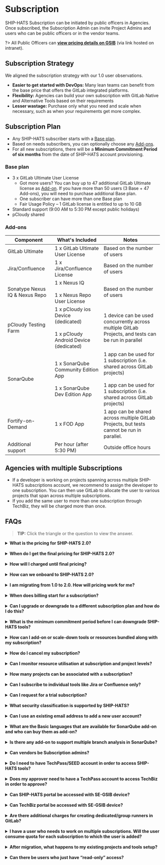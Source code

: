 # Subscription

SHIP-HATS Subscription can be initiated by public officers in Agencies. Once subscribed, the Subscription Admin can invite Project Admins and users who can be public officers or in the vendor teams. 

?> All Public Officers can [**view pricing details on GSIB**](https://go.gov.sg/sh2indicative) (via link hosted on intranet).

<!--
> Subscription Admin (SA) can [log in to the TechBiz portal](https://docs.developer.tech.gov.sg/docs/techbiz-documentation/) to view pricing details.
-->

## Subscription Strategy

We aligned the subscription strategy with our 1.0 user observations.

- **Easier to get started with DevOps:** Many lean teams can benefit from the base price that offers the GitLab integrated platforms. 
- **Flexibility:** Agencies can build your own subscription with GitLab Native and Alternative Tools based on their requirements
- **Lesser wastage:** Purchase only what you need and scale when necessary, such as when your requirements get more complex.

## Subscription Plan

- Any SHIP-HATS subscriber starts with a [Base plan](#base-plan). 
- Based on needs subscribers, you can optionally choose any [Add-ons](#add-ons).
- For all new subscriptions, there will be a **Minimum Commitment Period of six months** from the date of SHIP-HATS account provisioning. 


### Base plan



- 3 x GitLab Ultimate User License 
  - Got more users? You can buy up to  47 additional GitLab Ultimate license as [Add-on](#add-ons). If you have more than 50 users (3 Base + 47 Add-ons), you will need to purchase additional Base plan. 
  - One subscriber can have more than one Base plan
  - Fair Usage Policy – 1 GitLab license is entitled to up to 10 GB
- Standard support (9:00 AM to 5:30 PM except public holidays)
- pCloudy shared


### Add-ons

|Component|What's Included|Notes|
|---|---|---|
GitLab Ultimate|1 x GitLab Ultimate User License|Based on the number of users
Jira/Confluence|1 x Jira/Confluence License|Based on the number of users
Sonatype Nexus IQ & Nexus Repo|1 x Nexus IQ <br><br>1 x Nexus Repo User License|Based on the number of users
pCloudy Testing Farm|1 x pCloudy ios Device (dedicated)<br><br> 1 x pCloudy Android Device (dedicated)|1 device can be used concurrently across multiple GitLab Projects, and tests can be run in parallel
SonarQube|1 x SonarQube Community Edition App<br><br>1 x SonarQube Dev Edition App|1 app can be used for 1 subscription (i.e. shared across GitLab projects)<br><br>1 app can be used for 1 subscription (i.e. shared across GitLab projects)
Fortify-on-Demand|1 x FOD App|1 app can be shared across multiple GitLab Projects, but tests cannot be run in parallel.
Additional support|Per hour (after 5:30 PM)|Outside office hours|


## Agencies with multiple Subscriptions

- If a developer is working on projects spanning across multiple SHIP-HATS subscriptions account, we recommend to assign the developer to one subscription. You can then use GitLab to allocate the user to various projects that span across multiple subscriptions.
- If you add the same user to more than one subscription through TechBiz, they will be charged more than once.  


## FAQs

>**TIP:** Click the triangle or the question to view the answer.


<details>
 <summary><b>What is the pricing for SHIP-HATS 2.0?  </b></summary><br>  


All Public Officers can [**view pricing details on GSIB**](https://go.gov.sg/sh2indicative) (via link hosted on intranet).

- Any SHIP-HATS subscriber starts with a [Base plan](#base-plan). 
- Based on needs subscribers, you can optionally choose any [Add-ons](#add-ons).
- For all new subscriptions, there will be a **Minimum Commitment Period of six months** from the date of SHIP-HATS account provisioning. 

 </details>
<br>

<details>
 <summary><b>When do I get the final pricing for SHIP-HATS 2.0?  </b></summary><br>  

We will announce final pricing in March 2023. The final pricing will be applicable from April, 2023 onwards. 

?> All Public Officers can [**view pricing details on GSIB**](https://go.gov.sg/sh2indicative) (via link hosted on intranet).

 </details>
<br>

<details>
 <summary><b>How will I charged until final pricing? </b></summary><br>  

Billing starts from the first of the following month as we offer free subscription from the day of account provisioning until the first of the following month. For example, if account was provisioned on 5 or 25 March 2023, billing starts from 1 April 2023. We charge on a monthly basis, however, overall invoicing will be quarterly. 

**The new pricing is applicable from April, 2023 onwards.**

If you are a **1.0 customer who is migrating to 2.0**, you will continue to pay 1.0 pricing until you have migrated completely. You will start paying the 2.0 pricing from April onwards. For example, if you complete migrating to 2.0 in January, there will be no charge until April 2023.

If you are a **new customer** and coming onboard to 2.0 directly, you will start paying the 2.0 pricing from April onwards. 

?> All Public Officers can [**view pricing details on GSIB**](https://go.gov.sg/sh2indicative) (via link hosted on intranet).



<!--SA can [log in to the TechBiz portal](https://docs.developer.tech.gov.sg/docs/techbiz-documentation/) to view pricing details.-->
</details>
<br>

<details>
 <summary><b> How can we onboard to SHIP-HATS 2.0? </b></summary><br>  

You can [subscribe to SHIP-HATS via the TechBiz portal](https://docs.developer.tech.gov.sg/docs/ship-hats-getting-started/onboard-to-ship-hats) after GA in January 2023.

 </details>
<br>

<details>
 <summary><b> I am migrating from 1.0 to 2.0. How will pricing work for me?	 </b></summary><br>  

If you are a **1.0 customer who is migrating to 2.0**, you will continue to pay 1.0 pricing until you have migrated completely. You will start paying the 2.0 pricing from April onwards. For example, if you complete migrating to 2.0 in January, there will be no charge until April 2023.

If you are a **new customer** and coming onboard to 2.0 directly, you will start paying the 2.0 pricing from April onwards. 

?> All Public Officers can [**view pricing details on GSIB**](https://go.gov.sg/sh2indicative) (via link hosted on intranet).


**The new pricing is applicable from April, 2023 onwards.**

 </details>
<br>


<details>
 <summary><b>When does billing start for a subscription? </b></summary><br>  

Billing starts from the first of the following month as we offer free subscription from the day of account provisioning until the first of the following month. For example, if account was provisioned on 5 or 25 March 2023, billing starts from 1 April 2023. We charge on a monthly basis, however, overall invoicing will be quarterly. 

**The new pricing is applicable from April, 2023.**

If you are a **1.0 customer who is migrating to 2.0**, you will continue to pay 1.0 pricing until you have migrated completely. You will start paying the 2.0 pricing from April onwards. For example, if you complete migrating to 2.0 in January, there will be no charge for until April 2023.

If you are a **new customer** and coming onboard to 2.0 directly, you will start paying the 2.0 pricing from April onwards. 

?> All Public Officers can [**view pricing details on GSIB**](https://go.gov.sg/sh2indicative) (via link hosted on intranet).

<!--SA can [log in to the TechBiz portal](https://docs.developer.tech.gov.sg/docs/techbiz-documentation/) to view pricing details.-->
</details>
<br>

<details>
 <summary><b> Can I upgrade or downgrade to a different subscription plan and how do I do this? </b></summary><br>  

Yes. [Raise a service request](https://jira.ship.gov.sg/servicedesk/customer/portal/11) with your requirement. 

- You may upgrade to additional users and add-on anytime.  
- You can downgrade only after the <b>Minimum Commitment Period</b> (Six consecutive months from the date of account provisioning).
</details>
<br>

<details>
 <summary><b> What is the minimum commitment period before I can downgrade SHIP-HATS tools? </b></summary><br>  

You can downgrade only after the <b>Minimum Commitment Period</b> of six consecutive months from the date of account provisioning.
</details>
<br>

<details>
 <summary><b> How can I add-on or scale-down tools or resources bundled along with my subscription? </b></summary><br>  

[Raise a service request](https://jira.ship.gov.sg/servicedesk/customer/portal/11) with your requirement.  

</details>
<br>


<details>
 <summary><b> How do I cancel my subscription? </b></summary><br>  

Subscription Administrator can [raise a service request](https://jira.ship.gov.sg/servicedesk/customer/portal/11) to cancel subscription with one month notice as per the service sheet. 
</details>
<br>

<details>
 <summary><b> Can I monitor resource utilisation at subscription and project levels? </b></summary><br>  

Yes, as a Subscription Administrator or a Project Administrator, you can monitor resource utilisation from your SHIP-HATS account.


- Subscription Administrators can monitor Plan Details, Named Users, Projects at the subscription level.  
- Project Administrators can monitor Named Users at the associated project level.
- For GitLab, you can view [GitLab dashboards](dashboards). 
</details>
<br>

<details>
 <summary><b>How many projects can be associated with a subscription?  </b></summary><br>  

Refer to the [Subscription plan](#subscription-plans) details. 

 </details>
<br>

<details>
 <summary><b> Can I subscribe to individual tools like Jira or Confluence only? </b></summary><br>  

You can subscribe for [Base plan](#base-plan) and opt for [add-ons](#add-ons) as per your requirement.
</details>
<br>

<details>
 <summary><b>  Can I request for a trial subscription?</b></summary><br>  

Yes. [Raise a service request](https://jira.ship.gov.sg/servicedesk/customer/portal/11) with your requirement. 
</details>
<br>

<details>
 <summary><b>What security classification is supported by SHIP-HATS?  </b></summary><br>  

SHIP-HATS supports applications and content that are **Confidential Cloud Eligible (CCE)** and below.
</details>
<br>

<details>
 <summary><b> Can I use an existing email address to add a new user account? </b></summary><br>  

No. Each user account requires a unique email address. For each new user account, you must use a new email address.
</details>
<br>

<details>
 <summary><b>What are the Basic languages that are available for SonarQube add-on and who can buy them as add-on?  </b></summary><br>  

For supported language, refer to [Tooling Strategy documentation](ship-hats-tools). You can [purchase add-ons](#add-ons) as per your requirement.
</details>
<br>

<details>
 <summary><b>  Is there any add-on to support multiple branch analysis in SonarQube?</b></summary><br>  

Yes. You can add additional programming languages which extend your SonarQube Community edition capabilities to support the [Developer edition](https://www.sonarqube.org/developer-edition/) features and this includes multiple branch analysis. For more information on the languages supported, please refer to [languages supported by SonarQube](https://docs.sonarqube.org/latest/analysis/languages/overview/).
</details>
<br>

<details>
 <summary><b>  Can vendors be Subscription admins?</b></summary><br>  

No. Subscription admins must be public officers. 
</details>
<br>

<details>
 <summary><b> Do I need to have TechPass/SEED account in order to access SHIP-HATS tools? </b></summary><br>  

Yes, users need to have a [TechPass](https://docs.developer.tech.gov.sg/docs/techpass-user-guide/) and/or [SEED](https://docs.developer.tech.gov.sg/docs/security-suite-for-engineering-endpoint-devices/) account to access SHIP-HATS tools on GSIB and Internet devices respectively. 
</details>
<br>

<details>
 <summary><b>  Does my approver need to have a TechPass account to access TechBiz in order to approve?</b></summary><br>  

They can [request for an OTP to access TechBiz portal](https://docs.developer.tech.gov.sg/docs/techbiz-documentation/log-in-to-TechBiz-portal) to approve Service Agreements. 
</details>
<br>

<details>
 <summary><b> Can SHIP-HATS portal be accessed with SE-GSIB device? </b></summary><br>  

No, access to SHIP-HATS portal is currently not possible with SE-GSIB devices.
</details>
<br>

<details>
 <summary><b> Can TechBiz portal be accessed with SE-GSIB device? </b></summary><br>  

No, access to TechBiz portal is currently not possible with SE-GSIB devices.
</details>
<br>

<details>
 <summary><b>  Are there additional charges for creating dedicated/group runners in GitLab?</b></summary><br>  

No.
</details>
<br>

<details>
 <summary><b> I have a user who needs to work on multiple subscriptions. Will the user consume quota for each subscription to which the user is added? </b></summary><br>  

Agencies can allocate the user at GitLab level to ensure that additional quota is not consumed at the subscription level. Agencies should not allocate same user across multiple subscriptions.
</details>
<br>

<details>
 <summary><b>After migration, what happens to my existing projects and tools setup?  </b></summary><br>  

After your new subscription is approved and created via TechBiz, your projects and tools will be mapped to your new subscription.

Migration activity does not include migrating your pipelines. 

 </details>
<br>

<details>
 <summary><b> Can there be users who just have “read-only” access? </b></summary><br>  

Yes. These users will be allocated a guest account. 

</details>
<br>



<!--
**Topics**
- [Overview](#overview)
- [Understanding SHIP-HATS Subscription](#understanding-ship-hats-subscriptionhttpswwwyoutubecomembedksuenr78m4wshowinfo0)
- [FAQs](#faqs)
-->
<!--## Overview 

SHIP-HATS manages its tenants through subscriptions. Only agencies can subscribe to SHIP-HATS. However, agencies can extend subscriptions to non-agency users, such as vendors. 

Please refer to [1.0 Subscription](https://www.developer.tech.gov.sg/products/categories/devops/ship-hats/subscription) for details. We will provide SHIP-HATS 2.0 subscription details soon. 

## Pricing

- Aiming for a comparable pricing as SHIP-HATS 1.0. 
- More details by end of Q2 FY22. 

?> You can [send your pricing questions](http://go.gov.sg/she) and we will answer them after the Pricing Review is complete.

## Process needs

- Existing subscriber will need to sign a new Subscription Agreement.

-->